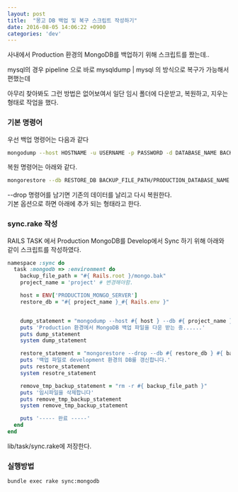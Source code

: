 ```yaml
---
layout: post
title:  "몽고 DB 백업 및 복구 스크립트 작성하기"
date: 2016-08-05 14:06:22 +0900
categories: 'dev'
---
```


사내에서 Production 환경의 MongoDB를 백업하기 위해 스크립트를 짰는데..

mysql의 경우 pipeline 으로 바로 mysqldump \| mysql 의 방식으로 복구가 가능해서 편했는데

아무리 찾아봐도 그런 방법은 없어보여서 일단 임시 폴더에 다운받고, 복원하고, 지우는 형태로 작업을 했다.

### 기본 명령어

우선 백업 명령어는 다음과 같다

```bash
mongodump --host HOSTNAME -u USERNAME -p PASSWORD -d DATABASE_NAME BACKUP_FILE_PATH
```

복원 명령어는 아래와 같다.

```bash
mongorestore --db RESTORE_DB BACKUP_FILE_PATH/PRODUCTION_DATABASE_NAME
```

--drop 명령어를 남기면 기존의 데이터를 날리고 다시 복원한다.<br/>
기본 옵션으로 하면 아래에 추가 되는 형태라고 한다.

### sync.rake 작성

RAILS TASK 에서 Production MongoDB를 Develop에서 Sync 하기 위해 아래와 같이 스크립트를 작성하였다.

```rb
namespace :sync do 
  task :mongodb => :environment do 
    backup_file_path = "#{ Rails.root }/mongo.bak"
    project_name = 'project' # 변경해야함.

    host = ENV['PRODUCTION_MONGO_SERVER']
    restore_db = "#{ project_name }_#{ Rails.env }"


    dump_statement = "mongodump --host #{ host } --db #{ project_name }_production --out #{ backup_file_path }"
    puts 'Production 환경에서 MongoDB 백업 파일을 다운 받는 중......'
    puts dump_statement
    system dump_statement

    restore_statement = "mongorestore --drop --db #{ restore_db } #{ backup_file_path }/#{project_name}_production"
    puts '백업 파일로 development 환경의 DB를 갱신합니다.'
    puts restore_statement
    system resotre_statement

    remove_tmp_backup_statement = "rm -r #{ backup_file_path }"
    puts '임시파일을 삭제합니다'
    puts remove_tmp_backup_statement
    system remove_tmp_backup_statement

    puts '----- 완료 -----'
  end
end
```

lib/task/sync.rake에 저장한다.

### 실행방법

```
bundle exec rake sync:mongodb
```
